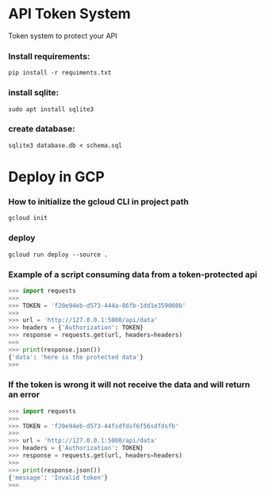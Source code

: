 # API Token System

Token system to protect your API

### Install requirements:
    pip install -r requiments.txt

### install sqlite:
    sudo apt install sqlite3

### create database:
    sqlite3 database.db < schema.sql

# Deploy in GCP

### How to initialize the gcloud CLI in project path
    gcloud init

### deploy
    gcloud run deploy --source .


### Example of a script consuming data from a token-protected api

```python
>>> import requests
>>> 
>>> TOKEN = 'f20e94eb-d573-444a-86fb-1dd1e359008b'
>>> 
>>> url = 'http://127.0.0.1:5000/api/data'
>>> headers = {'Authorization': TOKEN}
>>> response = requests.get(url, headers=headers)
>>> 
>>> print(response.json())
{'data': 'here is the protected data'}
>>> 

```
### If the token is wrong it will not receive the data and will return an error

```python
>>> import requests
>>> 
>>> TOKEN = 'f20e94eb-d573-44fsdfdsf6f56sdfdsfb'
>>> 
>>> url = 'http://127.0.0.1:5000/api/data'
>>> headers = {'Authorization': TOKEN}
>>> response = requests.get(url, headers=headers)
>>> 
>>> print(response.json())
{'message': 'Invalid token'}
>>> 

```
